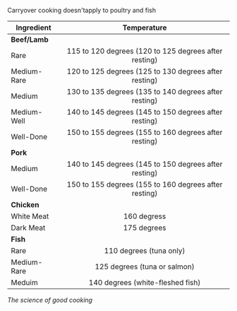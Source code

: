 Carryover cooking doesn'tapply to poultry and fish

Ingredient | Temperature
--- | :---:
**Beef/Lamb** | 
Rare | 115 to 120 degrees (120 to 125 degrees after resting)
Medium-Rare | 120 to 125 degrees (125 to 130 degrees after resting)
Medium | 130 to 135 degrees (135 to 140 degrees after resting)
Medium-Well | 140 to 145 degrees (145 to 150 degrees after resting)
Well-Done | 150 to 155 degrees (155 to 160 degrees after resting)
**Pork** | 
Medium | 140 to 145 degrees (145 to 150 degrees after resting)
Well-Done | 150 to 155 degrees (155 to 160 degrees after resting)
**Chicken** | 
White Meat | 160 degress
Dark Meat | 175 degrees
**Fish** | 
Rare | 110 degrees (tuna only)
Medium-Rare | 125 degrees (tuna or salmon)
Meduim | 140 degrees (white-fleshed fish)

*The science of good cooking*
